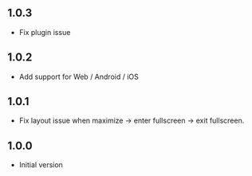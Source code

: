 ## 1.0.3

* Fix plugin issue

## 1.0.2

* Add support for Web / Android / iOS

## 1.0.1

* Fix layout issue when maximize -> enter fullscreen -> exit fullscreen.

## 1.0.0

* Initial version
